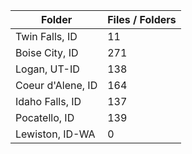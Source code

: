 | Folder            |   Files / Folders |
|-------------------|-------------------|
| Twin Falls, ID    |                11 |
| Boise City, ID    |               271 |
| Logan, UT-ID      |               138 |
| Coeur d'Alene, ID |               164 |
| Idaho Falls, ID   |               137 |
| Pocatello, ID     |               139 |
| Lewiston, ID-WA   |                 0 |